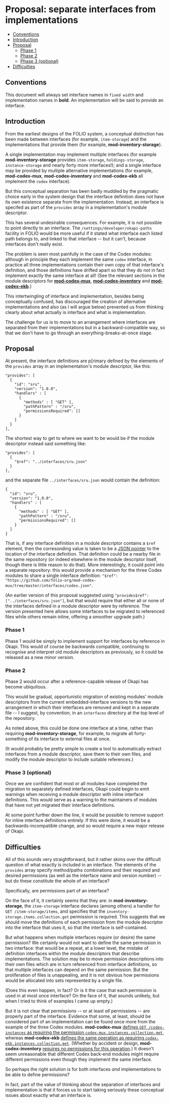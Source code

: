 # Proposal: separate interfaces from implementations

<!-- md2toc -l 2 proposal-to-separate-interfaces.md -->
* [Conventions](#conventions)
* [Introduction](#introduction)
* [Proposal](#proposal)
    * [Phase 1](#phase-1)
    * [Phase 2](#phase-2)
    * [Phase 3 (optional)](#phase-3-optional)
* [Difficulties](#difficulties)



## Conventions

This document will always set interface names in `fixed width` and implementation names in **bold**. An implementation will be said to _provide_ an interface.



## Introduction

From the earliest designs of the FOLIO system, a conceptual distinction has been made between interfaces (for example, `item-storage`) and the implementations that provide them (for example, **mod-inventory-storage**).

A single implementation may implement multiple interfaces (for example **mod-inventory-storage** provides `item-storage`, `holdings-storage`, `instance-storage` and nearly forty more interfaces!); and a single interface may be provided by multiple alternative implementations (for example, **mod-codex-mux**, **mod-codex-inventory** and **mod-codex-ekb** all implement the `codex` interface).

But this conceptual separation has been badly muddied by the pragmatic choice early in the system design that the interface definition does not have its own existence separate from the implementation. Instead, an interface is specifed as part of the `provides` array in a implementation's module descriptor.

This has several undesirable consequences. For example, it is not possible to point directly to an interface. The `/settings/developer/okapi-paths` facility in FOLIO would be more useful if it stated what interface each listed path belongs to, and linked to that interface -- but it can't, because interfaces don't really exist.

The problem is seen most painfully in the case of the Codex modules: although in principle they each implement the same `codex` interface, in practice all three implementations contain their own copy of that interface's definition, and those definitions have drifted apart so that they do not in fact implement exactly the same interface at all! (See the relevant sections in the module descriptors for
[**mod-codex-mux**](https://github.com/folio-org/mod-codex-mux/blob/6ecaf885a6c5d1d62df6ecd4823a81e4c9071ad9/descriptors/ModuleDescriptor-template.json#L6-L29),
[**mod-codex-inventory**](https://github.com/folio-org/mod-codex-inventory/blob/ec2820768026d8878fc3ca547732cb9de4468d48/descriptors/ModuleDescriptor-template.json#L31-L47)
and
[**mod-codex-ekb**](https://github.com/folio-org/mod-codex-ekb/blob/b96fdb09d51bbf689057425c7ec26132a7b7ba6f/descriptors/ModuleDescriptor-template.json#L5-L26).)

This intertwingling of interface and implementation, besides being conceptually confused, has discouraged the creation of alternative implementations and also (as I will argue below) prevented us from thinking clearly about what actually is interface and what is implementation.

The challenge for us is to move to an arrangement where interfaces are separated from their implementations but in a backward-compatible way, so that we don't have to go through an everything-breaks-at-once stage.



## Proposal

At present, the interface definitions are p[rimary defined by the elements of the `provides` array in an implementation's module descriptor, like this:
```
"provides": [
  {
    "id": "sru",
    "version": "1.0.0",
    "handlers" : [
      {
        "methods" : [ "GET" ],
        "pathPattern" : "/sru",
        "permissionsRequired": []
      }
    ]
  }
],
```

The shortest way to get to where we want to be would be if the module descriptor instead said something like:
```
"provides": [
  {
    "$ref": "../interfaces/sru.json"
  }
],
```
and the separate file `../interfaces/sru.json` would contain the definition:
```
{
  "id": "sru",
  "version": "1.0.0",
  "handlers" : [
    {
      "methods" : [ "GET" ],
      "pathPattern" : "/sru",
      "permissionsRequired": []
    }
  ]
}
```

That is, if any interface definition in a module descriptor contains a `$ref` element, then the corresonding value is taken to be a [JSON pointer](https://tools.ietf.org/html/rfc6901) to the location of the interface definition. That definition could be a nearby file in the same repository (or indeed elsewhere in the module descriptor itself, though there is little reason to do that). More interestingly, it could point into a separate repository: this would provide a mechanism for the three Codex modules to share a single interface definition: `"$ref": "https://github.com/folio-org/mod-codex-mux/tree/master/interfaces/codex.json"`.

(An earlier version of this proposal suggested using `"provides$ref": ["../interfaces/sru.json"]`, but that would require that either all or none of the interfaces defined in a module descriptor were by reference. The version presented here allows some interfaces to be migrated to referenced files while others remain inline, offering a smoother upgrade path.)


### Phase 1

Phase 1 would be simply to implement support for interfaces by reference in Okapi. This would of course be backwards compatible, continuing to recognise and interpret old module descriptors as previously, so it could be released as a new minor version.


### Phase 2

Phase 2 would occur after a reference-capable release of Okapi has become ubiquitous.

This would be gradual, opportunistic migration of existing modules' module descriptors from the current embedded-interface versions to the new arrangement in which their interfaces are removed and kept in a separate file -- I suggest, by convention, in an `interfaces` directory at the top level of the repository.

As noted above, this could be done one interface at a time, rather than requiring **mod-inventory-storage**, for example, to migrate all forty-something of its interface to external files at once.

(It would probably be pretty simple to create a tool to automatically extract interfaces from a module descriptor, save them to their own files, and modify the module descriptor to include suitable references.)


### Phase 3 (optional)

Once we are confident that most or all modules have completed the migration to separately defined interfaces, Okapi could begin to emit warnings when receiving a module descriptor with inline interface definitions. This would serve as a warning to the maintainers of modules that have not yet migrated their interface definitions.

At some point further down the line, it would be possible to remove support for inline interface definitions entirely. If this were done, it would be a backwards-incompatible change, and so would require a new major release of Okapi.



## Difficulties

All of this sounds very straightforward, but it rather skims over the difficult question of what exactly is included in an interface. The elements of the `provides` array specify method/paths combinations and their required and desired permissions (as well as the interface name and version number) -- but do these constitute the whole of an interface?

Specifically, are permissions part of an interface?

On the face of it, it certainly seems that they are: in **mod-inventory-storage**, the `item-storage` interface declares (among others) a handler for `GET /item-storage/items`, and specifies that the `inventory-storage.items.collection.get` permission is required. This suggests
that we should move the definitions of each permission from the module descriptor into the interface that uses it, so that the interface is self-contained.

But what happens when multiple interfaces require (or desire) the same permission? We certainly would not want to define the same permission in two interface: that would be a repeat, at a lower level, the mistake of definition interfaces within the module descriptors that describe implementations. The solution may be to move permission descriptions into their own files which are in turn referenced from interface definitions, so that multiple interfaces can depend on the same permission. But the proliferation of files is unappealing, and it is not obvious how permissions would be allocated into sets represented by a single file.

(Does this even happen, in fact? Or is it the case that each permission is used in at most once interface? On the face of it, that sounds unlikely, but when I tried to think of examples I came up empty.)

But it is not clear that permissions -- or at least _all_ permissions -- are properly part of the interface. Evidence that some, at least, should be considered part of an implementation can be found once more from the example of the three Codex modules. **mod-codex-mux** [defines `GET /codex-instances` as requiring the permission `codex-mux.instances.collection.get`](https://github.com/folio-org/mod-codex-mux/blob/6ecaf885a6c5d1d62df6ecd4823a81e4c9071ad9/descriptors/ModuleDescriptor-template.json#L10-L15), whereas **mod-codex-ekb** [defines the same operation as requiring `codex-ekb.instances.collection.get`](https://github.com/folio-org/mod-codex-ekb/blob/b96fdb09d51bbf689057425c7ec26132a7b7ba6f/descriptors/ModuleDescriptor-template.json#L10-L15). (Whether by accident or design, **mod-codex-inventory** [requires no permissions for this operation](https://github.com/folio-org/mod-codex-inventory/blob/ec2820768026d8878fc3ca547732cb9de4468d48/descriptors/ModuleDescriptor-template.json#L36-L40).) It doesn't seem unreasonable that different Codex back-end modules might require different permissions even though they implement the same interface.

So perhaps the right solution is for both interfaces _and_ implementations to be able to define permissions?

In fact, part of the value of thinking about the separation of interfaces and implementation is that it forces us to start taking seriously these conceptual issues about exactly what an interface is.



